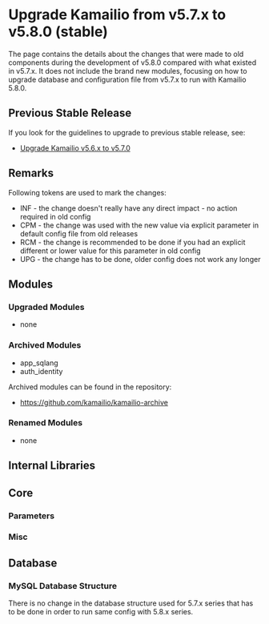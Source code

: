 # Upgrade Kamailio from v5.7.x to v5.8.0 (stable)

The page contains the details about the changes that were made to old
components during the development of v5.8.0 compared with what existed
in v5.7.x. It does not include the brand new modules, focusing on how to
upgrade database and configuration file from v5.7.x to run with Kamailio
5.8.0.

## Previous Stable Release

If you look for the guidelines to upgrade to previous stable release,
see:

- [Upgrade Kamailio v5.6.x to v5.7.0](5.6.x-to-5.7.0.md)

## Remarks

Following tokens are used to mark the changes:

- INF - the change doesn't really have any direct impact - no action
    required in old config
- CPM - the change was used with the new value via explicit parameter
    in default config file from old releases
- RCM - the change is recommended to be done if you had an explicit
    different or lower value for this parameter in old config
- UPG - the change has to be done, older config does not work any
    longer

## Modules

### Upgraded Modules

- none

### Archived Modules

- app_sqlang
- auth_identity

Archived modules can be found in the repository:

- https://github.com/kamailio/kamailio-archive

### Renamed Modules

- none

## Internal Libraries

## Core

### Parameters

### Misc

## Database

### MySQL Database Structure

There is no change in the database structure used for 5.7.x series that has to
be done in order to run same config with 5.8.x series.
